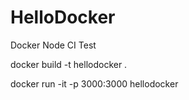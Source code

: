 # HelloDocker


Docker Node CI Test

docker build -t hellodocker .

docker run -it -p 3000:3000 hellodocker


